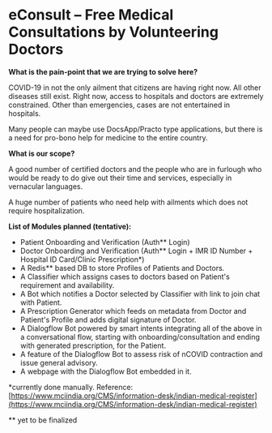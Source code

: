# **eConsult –** Free Medical Consultations by Volunteering Doctors

**What is the pain-point that we are trying to solve here?**

COVID-19 in not the only ailment that citizens are having right now. All other diseases still exist. Right now, access to hospitals and doctors are extremely constrained. Other than emergencies, cases are not entertained in hospitals.

Many people can maybe use DocsApp/Practo type applications, but there is a need for pro-bono help for medicine to the entire country.

**What is our scope?**

A good number of certified doctors and the people who are in furlough who would be ready to do give out their time and services, especially in vernacular languages.

A huge number of patients who need help with ailments which does not require hospitalization.

**List of Modules planned (tentative):**

- Patient Onboarding and Verification (Auth\*\*  Login)
- Doctor Onboarding and Verification (Auth\*\*  Login + IMR ID Number + Hospital ID Card/Clinic Prescription\*)
- A Redis\*\* based DB to store Profiles of Patients and Doctors.
- A Classifier which assigns cases to doctors based on Patient&#39;s requirement and availability.
- A Bot which notifies a Doctor selected by Classifier with link to join chat with Patient.
- A Prescription Generator which feeds on metadata from Doctor and Patient&#39;s Profile and adds digital signature of Doctor.
- A Dialogflow Bot powered by smart intents integrating all of the above in a conversational flow, starting with onboarding/consultation and ending with generated prescription, for the Patient.
- A feature of the Dialogflow Bot to assess risk of nCOVID contraction and issue general advisory.
- A webpage with the Dialogflow Bot embedded in it.

\*currently done manually. Reference: [https://www.mciindia.org/CMS/information-desk/indian-medical-register](https://www.mciindia.org/CMS/information-desk/indian-medical-register)

\*\* yet to be finalized

